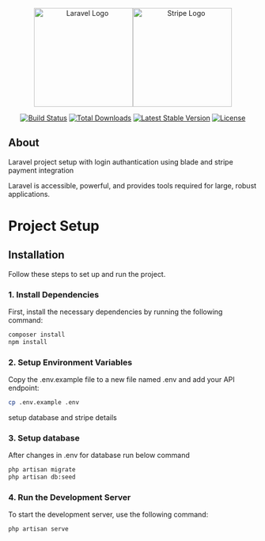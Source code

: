 <p align="center"><a href="https://laravel.com" target="_blank"><img src="https://raw.githubusercontent.com/laravel/art/master/logo-lockup/5%20SVG/2%20CMYK/1%20Full%20Color/laravel-logolockup-cmyk-red.svg" width="200" alt="Laravel Logo"></a><a href="https://stripe.com/" target="_blank"><img src="https://images.ctfassets.net/fzn2n1nzq965/6XFEUA9FzMBMphYdcUab19/37a1e07201366a351f7956560ccac09d/Stripe_wordmark_-_slate.svg?q=80&amp;w=1082" width="200" alt="Stripe Logo"></a></p>

<p align="center">
<a href="https://github.com/laravel/framework/actions"><img src="https://github.com/laravel/framework/workflows/tests/badge.svg" alt="Build Status"></a>
<a href="https://packagist.org/packages/laravel/framework"><img src="https://img.shields.io/packagist/dt/laravel/framework" alt="Total Downloads"></a>
<a href="https://packagist.org/packages/laravel/framework"><img src="https://img.shields.io/packagist/v/laravel/framework" alt="Latest Stable Version"></a>
<a href="https://packagist.org/packages/laravel/framework"><img src="https://img.shields.io/packagist/l/laravel/framework" alt="License"></a>
</p>

## About

Laravel project setup with login authantication using blade and stripe payment integration

Laravel is accessible, powerful, and provides tools required for large, robust applications.

# Project Setup

## Installation

Follow these steps to set up and run the project.

### 1. Install Dependencies

First, install the necessary dependencies by running the following command:

```bash
composer install
npm install
```

### 2. Setup Environment Variables

Copy the .env.example file to a new file named .env and add your API endpoint:

```bash
cp .env.example .env
```

setup database and stripe details


### 3. Setup database


After changes in .env for database run below command

```bash
php artisan migrate
php artisan db:seed
```

### 4. Run the Development Server


To start the development server, use the following command:

```bash
php artisan serve
```

